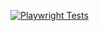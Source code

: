 [![Playwright Tests](https://github.com/santosvini/sauce-labs-playwright/actions/workflows/playwright.yml/badge.svg)](https://github.com/santosvini/sauce-labs-playwright/actions/workflows/playwright.yml)